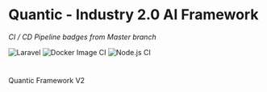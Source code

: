 # Quantic - Industry 2.0 AI Framework

<i>CI / CD Pipeline badges from Master branch</i>

![Laravel](https://github.com/Quantical-Solutions/Quantic-v2/workflows/Laravel/badge.svg)
![Docker Image CI](https://github.com/Quantical-Solutions/Quantic-v2/workflows/Docker%20Image%20CI/badge.svg)
![Node.js CI](https://github.com/Quantical-Solutions/Quantic-v2/workflows/Node.js%20CI/badge.svg)

#

 Quantic Framework V2

